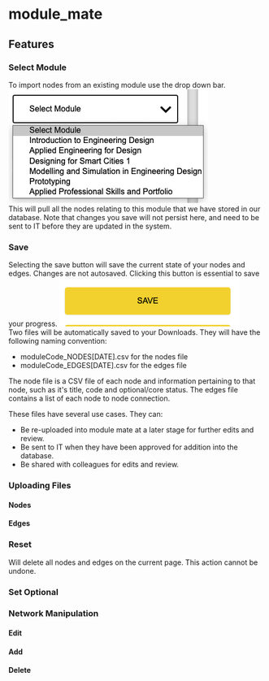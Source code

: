 # module_mate

## Features 

### Select Module 
To import nodes from an existing module use the drop down bar.  
![Drop Down Image](dropdown.png)  
This will pull all the nodes relating to this module that we have stored in our database. Note that changes you save will not persist here, and need to be sent to IT before they are updated in the system. 

### Save 
Selecting the save button will save the current state of your nodes and edges. Changes are not autosaved. Clicking this button is essential to save your progress.
![Save Button](save.png)  
Two files will be automatically saved to your Downloads. They will have the following naming convention:  

- moduleCode_NODES[DATE].csv for the nodes file
- moduleCode_EDGES[DATE].csv for the edges file

The node file is a CSV file of each node and information pertaining to that node, such as it's title, code and optional/core status. 
The edges file contains a list of each node to node connection. 

These files have several use cases. They can:
- Be re-uploaded into module mate at a later stage for further edits and review.
- Be sent to IT when they have been approved for addition into the database.  
- Be shared with colleagues for edits and review. 


### Uploading Files

#### Nodes

#### Edges 


### Reset
Will delete all nodes and edges on the current page. This action cannot be undone. 


### Set Optional 


### Network Manipulation
   #### Edit
    
   #### Add
    
   #### Delete
